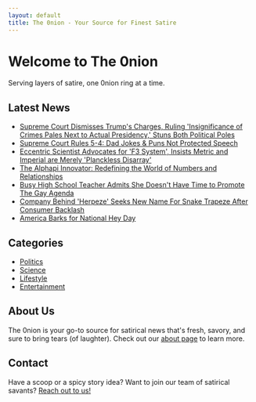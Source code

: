```yaml
---
layout: default
title: The 0nion - Your Source for Finest Satire
---
```


# Welcome to The 0nion

Serving layers of satire, one 0nion ring at a time.

## Latest News

* [Supreme Court Dismisses Trump's Charges, Ruling 'Insignificance of Crimes Pales Next to Actual Presidency,' Stuns Both Political Poles](/2023/06/09/supreme-court-dismisses-trumps-charges.html)
* [Supreme Court Rules 5-4: Dad Jokes & Puns Not Protected Speech](/2023/06/06/dad-jokes-puns-unprotected-supreme-court-ruling-outlaws-to-pun.html)
* [Eccentric Scientist Advocates for 'F3 System', Insists Metric and Imperial are Merely 'Planckless Disarray'](/2023/06/08/Eccentric-Scientist-Advocates-for-F3-System-Insists-Metric-and-Imperial-are-Merely-Planckless-Disarray.html)
* [The Alphapi Innovator: Redefining the World of Numbers and Relationships](/2023/06/06/theo-osterhagen-alphapi-innovator-redefining-numbers-relationships.html)
* [Busy High School Teacher Admits She Doesn't Have Time to Promote The Gay Agenda](/2023/06/07/busy-teacher-no-time-promote-gay-agenda.html)
* [Company Behind 'Herpeze' Seeks New Name For Snake Trapeze After Consumer Backlash](/2023/06/03/herpeze-snake-trapeze-rename.html)
* [America Barks for National Hey Day](/2023/05/30/america-barks-for-national-hey-day.html)

## Categories

* [Politics](/categories/politics)
* [Science](/categories/science)
* [Lifestyle](/categories/lifestyle)
* [Entertainment](/categories/entertainment)

## About Us

The 0nion is your go-to source for satirical news that's fresh, savory, and sure to bring tears (of laughter). Check out our [about page](/about) to learn more.

## Contact

Have a scoop or a spicy story idea? Want to join our team of satirical savants? [Reach out to us!](/contact)
